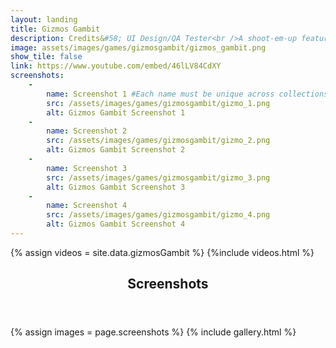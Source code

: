 ```yaml
---
layout: landing
title: Gizmos Gambit
description: Credits&#58; UI Design/QA Tester<br />A shoot-em-up featuring a cat named Gizmo with 9 lives. Use your past lives as shields and make it to the end!<br />This game served as the 2022 GameDev.tv submission with the theme "Death is only the beginning."
image: assets/images/games/gizmosgambit/gizmos_gambit.png
show_tile: false
link: https://www.youtube.com/embed/46lLV84CdXY
screenshots:
    -
        name: Screenshot 1 #Each name must be unique across collections.
        src: /assets/images/games/gizmosgambit/gizmo_1.png
        alt: Gizmos Gambit Screenshot 1
    -
        name: Screenshot 2
        src: /assets/images/games/gizmosgambit/gizmo_2.png
        alt: Gizmos Gambit Screenshot 2
    -
        name: Screenshot 3
        src: /assets/images/games/gizmosgambit/gizmo_3.png
        alt: Gizmos Gambit Screenshot 3
    -
        name: Screenshot 4
        src: /assets/images/games/gizmosgambit/gizmo_4.png
        alt: Gizmos Gambit Screenshot 4
---
```

{% assign videos = site.data.gizmosGambit %}
{%include videos.html %}

<!-- One -->
<section id="one">
	<div class="inner">
		<header class="major">
            <h1>Screenshots</h1>
        </header>
		    {% assign images = page.screenshots %}
            {% include gallery.html %}

